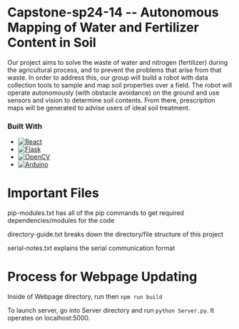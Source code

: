 # Capstone-sp24-14 -- Autonomous Mapping of Water and Fertilizer Content in Soil

Our project aims to solve the waste of water and nitrogen (fertilizer) during the agricultural process, and to prevent the problems that arise from that waste. In order to address this, our group will build a robot with data collection tools to sample and map soil properties over a field. The robot will operate autonomously (with obstacle avoidance) on the ground and use sensors and vision to determine soil contents. From there, prescription maps will be generated to advise users of ideal soil treatment.

### Built With

* [![React][React.js]][React-url]
* [![Flask][Flaskim]][Flask-url]
* [![OpenCV][cvim]][cv-url]
* [![Arduino][arduim]][ardu-url]

# Important Files

pip-modules.txt has all of the pip commands to get required dependencies/modules for the code

directory-guide.txt breaks down the directory/file structure of this project

serial-notes.txt explains the serial communication format

# Process for Webpage Updating
Inside of Webpage directory, run then `npm run build`

To launch server, go into Server directory and run `python Server.py`. It operates on localhost:5000.

<!-- MARKDOWN LINKS & IMAGES -->
<!-- https://www.markdownguide.org/basic-syntax/#reference-style-links -->
[React.js]: https://img.shields.io/badge/react-%2320232a.svg?style=for-the-badge&logo=react&logoColor=%2361DAFB
[React-url]: https://reactjs.org/
[Flaskim]: https://img.shields.io/badge/flask-%23000.svg?style=for-the-badge&logo=flask&logoColor=white
[Flask-url]: https://flask.palletsprojects.com/en/3.0.x/
[cvim]: https://img.shields.io/badge/opencv-%23white.svg?style=for-the-badge&logo=opencv&logoColor=white
[cv-url]: https://opencv.org/
[ardu-url]: https://www.arduino.cc/
[arduim]: https://img.shields.io/badge/-Arduino-00979D?style=for-the-badge&logo=Arduino&logoColor=white
